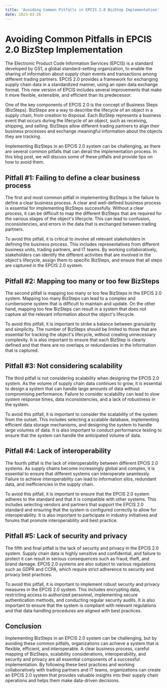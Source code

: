 ```yaml
---
title: 'Avoiding Common Pitfalls in EPCIS 2.0 BizStep Implementation'
date: 2023-03-26
---
```


# Avoiding Common Pitfalls in EPCIS 2.0 BizStep Implementation

The Electronic Product Code Information Services (EPCIS) is a standard developed by GS1, a global standard-setting organization, to enable the sharing of information about supply chain events and transactions among different trading partners. EPCIS 2.0 provides a framework for exchanging supply chain data in a standardized manner, using an open data exchange format. This new version of EPCIS includes several improvements that make it more flexible, extensible, and efficient than its predecessor.

One of the key components of EPCIS 2.0 is the concept of Business Steps (BizSteps). BizSteps are a way to describe the lifecycle of an object in a supply chain, from creation to disposal. Each BizStep represents a business event that occurs during the lifecycle of an object, such as receiving, shipping, and selling. BizSteps allow different trading partners to align their business processes and exchange meaningful information about the objects they are tracking.

Implementing BizSteps in an EPCIS 2.0 system can be challenging, as there are several common pitfalls that can derail the implementation process. In this blog post, we will discuss some of these pitfalls and provide tips on how to avoid them.

## Pitfall #1: Failing to define a clear business process

The first and most common pitfall in implementing BizSteps is the failure to define a clear business process. A clear and well-defined business process is essential for implementing BizSteps successfully. Without a clear process, it can be difficult to map the different BizSteps that are required for the various stages of the object's lifecycle. This can lead to confusion, inconsistencies, and errors in the data that is exchanged between trading partners.

To avoid this pitfall, it is critical to involve all relevant stakeholders in defining the business process. This includes representatives from different business units, trading partners, and IT teams. By working collaboratively, stakeholders can identify the different activities that are involved in the object's lifecycle, assign them to specific BizSteps, and ensure that all steps are captured in the EPCIS 2.0 system.

## Pitfall #2: Mapping too many or too few BizSteps

The second pitfall is mapping too many or too few BizSteps in the EPCIS 2.0 system. Mapping too many BizSteps can lead to a complex and cumbersome system that is difficult to maintain and update. On the other hand, mapping too few BizSteps can result in a system that does not capture all the relevant information about the object's lifecycle.

To avoid this pitfall, it is important to strike a balance between granularity and simplicity. The number of BizSteps should be limited to those that are essential for tracking the object's lifecycle, without creating unnecessary complexity. It is also important to ensure that each BizStep is clearly defined and that there are no overlaps or redundancies in the information that is captured.

## Pitfall #3: Not considering scalability

The third pitfall is not considering scalability when designing the EPCIS 2.0 system. As the volume of supply chain data continues to grow, it is essential to design a system that can handle large amounts of data without compromising performance. Failure to consider scalability can lead to slow system response times, data inconsistencies, and a lack of robustness in the system.

To avoid this pitfall, it is important to consider the scalability of the system from the outset. This includes selecting a scalable database, implementing efficient data storage mechanisms, and designing the system to handle large volumes of data. It is also important to conduct performance testing to ensure that the system can handle the anticipated volume of data.

## Pitfall #4: Lack of interoperability

The fourth pitfall is the lack of interoperability between different EPCIS 2.0 systems. As supply chains become increasingly global and complex, it is essential to ensure that different systems can interoperate seamlessly. Failure to achieve interoperability can lead to information silos, redundant data, and inefficiencies in the supply chain.

To avoid this pitfall, it is important to ensure that the EPCIS 2.0 system adheres to the standard and that it is compatible with other systems. This includes selecting vendors and partners that support the EPCIS 2.0 standard and ensuring that the system is configured correctly to allow for interoperability. It is also important to participate in industry initiatives and forums that promote interoperability and best practice.

## Pitfall #5: Lack of security and privacy

The fifth and final pitfall is the lack of security and privacy in the EPCIS 2.0 system. Supply chain data is highly sensitive and confidential, and failure to protect it can result in serious consequences such as fraud, theft, and brand damage. EPCIS 2.0 systems are also subject to various regulations such as GDPR and CCPA, which require strict adherence to security and privacy best practices.

To avoid this pitfall, it is important to implement robust security and privacy measures in the EPCIS 2.0 system. This includes encrypting data, restricting access to authorized personnel, implementing secure authentication methods, and conducting regular security audits. It is also important to ensure that the system is compliant with relevant regulations and that data handling procedures are aligned with best practices.

## Conclusion

Implementing BizSteps in an EPCIS 2.0 system can be challenging, but by avoiding these common pitfalls, organizations can achieve a system that is flexible, efficient, and interoperable. A clear business process, careful mapping of BizSteps, scalability considerations, interoperability, and security and privacy are all essential components of a successful implementation. By following these best practices and working collaboratively with trading partners and IT teams, organizations can create an EPCIS 2.0 system that provides valuable insights into their supply chain operations and helps them make data-driven decisions.
